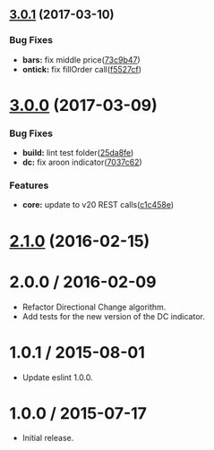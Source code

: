 <a name="3.0.1"></a>
## [3.0.1](https://github.com/albertosantini/argo-trading-plugin-dc/compare/v3.0.0...v3.0.1) (2017-03-10)


### Bug Fixes

* **bars:** fix middle price([73c9b47](https://github.com/albertosantini/argo-trading-plugin-dc/commit/73c9b47))
* **ontick:** fix fillOrder call([f5527cf](https://github.com/albertosantini/argo-trading-plugin-dc/commit/f5527cf))



<a name="3.0.0"></a>
# [3.0.0](https://github.com/albertosantini/argo-trading-plugin-dc/compare/v2.1.0...v3.0.0) (2017-03-09)


### Bug Fixes

* **build:** lint test folder([25da8fe](https://github.com/albertosantini/argo-trading-plugin-dc/commit/25da8fe))
* **dc:** fix aroon indicator([7037c62](https://github.com/albertosantini/argo-trading-plugin-dc/commit/7037c62))


### Features

* **core:** update to v20 REST calls([c1c458e](https://github.com/albertosantini/argo-trading-plugin-dc/commit/c1c458e))



<a name="2.1.0"></a>
# [2.1.0](https://github.com/albertosantini/argo-trading-plugin-dc/compare/v2.0.0...v2.1.0) (2016-02-15)




2.0.0 / 2016-02-09
==================

* Refactor Directional Change algorithm.
* Add tests for the new version of the DC indicator.

1.0.1 / 2015-08-01
==================

* Update eslint 1.0.0.

1.0.0 / 2015-07-17
==================

* Initial release.

